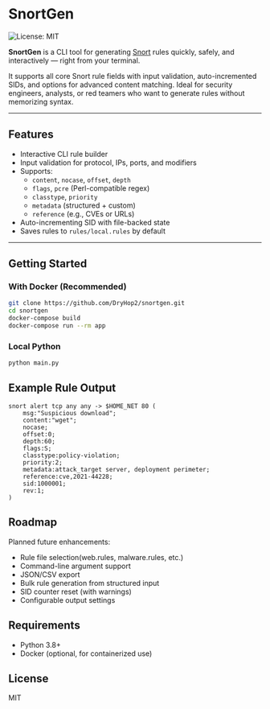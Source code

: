 # SnortGen

![License: MIT](https://img.shields.io/badge/License-MIT-yellow.svg)


**SnortGen** is a CLI tool for generating [Snort](https://www.snort.org/) rules quickly, safely, and interactively — right from your terminal.

It supports all core Snort rule fields with input validation, auto-incremented SIDs, and options for advanced content matching. Ideal for security engineers, analysts, or red teamers who want to generate rules without memorizing syntax.

---

## Features

- Interactive CLI rule builder
- Input validation for protocol, IPs, ports, and modifiers
- Supports:
  - `content`, `nocase`, `offset`, `depth`
  - `flags`, `pcre` (Perl-compatible regex)
  - `classtype`, `priority`
  - `metadata` (structured + custom)
  - `reference` (e.g., CVEs or URLs)
- Auto-incrementing SID with file-backed state
- Saves rules to `rules/local.rules` by default

---

## Getting Started

### With Docker (Recommended)

```bash
git clone https://github.com/DryHop2/snortgen.git
cd snortgen
docker-compose build
docker-compose run --rm app
```

### Local Python
```
python main.py
```

## Example Rule Output
```
snort alert tcp any any -> $HOME_NET 80 (
    msg:"Suspicious download";
    content:"wget";
    nocase;
    offset:0;
    depth:60;
    flags:S;
    classtype:policy-violation;
    priority:2;
    metadata:attack_target server, deployment perimeter;
    reference:cve,2021-44228;
    sid:1000001;
    rev:1;
)
```

## Roadmap
Planned future enhancements:
* Rule file selection(web.rules, malware.rules, etc.)
* Command-line argument support
* JSON/CSV export
* Bulk rule generation from structured input
* SID counter reset (with warnings)
* Configurable output settings

## Requirements
* Python 3.8+
* Docker (optional, for containerized use)

## License
MIT